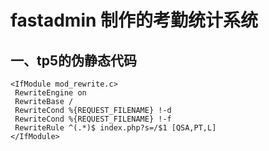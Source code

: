 # fastadmin 制作的考勤统计系统
## 一、tp5的伪静态代码
    <IfModule mod_rewrite.c>
     RewriteEngine on
     RewriteBase /
     RewriteCond %{REQUEST_FILENAME} !-d
     RewriteCond %{REQUEST_FILENAME} !-f
     RewriteRule ^(.*)$ index.php?s=/$1 [QSA,PT,L]
    </IfModule>
